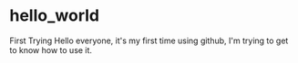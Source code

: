 # hello_world
First Trying
Hello everyone, it's my first time using github, I'm trying to get to know how to use it.
